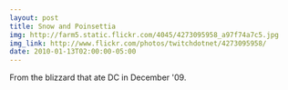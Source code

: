 ```yaml
---
layout: post
title: Snow and Poinsettia 
img: http://farm5.static.flickr.com/4045/4273095958_a97f74a7c5.jpg 
img_link: http://www.flickr.com/photos/twitchdotnet/4273095958/ 
date: 2010-01-13T02:00:00-05:00
---
```

From the blizzard that ate DC in December '09.